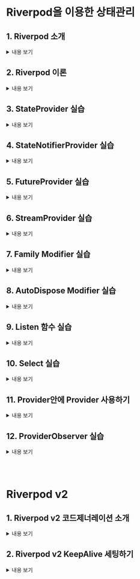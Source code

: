 # Riverpod을 이용한 상태관리

## 1. Riverpod 소개
<details>
<summary> 내용 보기</summary>
<br>

- main.dart 의 runApp 부분을 ProviderScope 로 감싸준다.
    ```
        void main(){
            runApp(const ProviderScope(
                    child: MyApp()
                )
            )
        }
    ```
- 관리할 상태를 StateProvider 를 통해서 만든다.

    ```
        final numberProvider = StateProvider<int>((ref) => 0);            
    ```
- 상태를 사용하고 싶은 위젯을 ConsumerWidget 으로 바꿔준다.

    ```
       class StateProviderScreen extends ConsumerWidget {} 
    ```
- ConsumerWidget 은 WidgetRef 를 사용해야 한다.

    ```
       Widget build(BuildContext context, WidgetRef ref) {} 
    ```
- 상태를 확인 및 변경하기 위해 ref 의 메서드를 사용한다.

    ```
        ref.watch(numberProvider);
        ref.read(numberProvider.notifier).update((state) => state + 1);
    ```
</details>

## 2. Riverpod 이론
<details>
<summary> 내용 보기</summary>
<br>

- 다양한 타입을 리턴하는 provider 들이 존재한다.
    ```
        - Provider
        - StateProvider
        - StateNotifierProvider
        - FutureProvider
        - StreamProvider        
    ```
- 각각 다른 타입을 반환해주고 사용 목적이 다르다.
- 모든 Provider 는 글로벌 하게 선언되므로 어디서 선언하든 사용할수 있다.
- ref.watch 는 반환값의 업데이트가 있을때 지속적으로 build 함수를 다시 실행해준다.
- ref.watch 는 필수적으로 UI 관련 코드에만 사용한다.
- ref.read 는 실행되는 순간 단 한번만 provider 값을 가져온다.
- ref.read 는 onPressed 콜백처럼 특정 액션 뒤에 실행되는 함수 내부에서 사용된다.
</details>

## 3. StateProvider 실습
<details>
<summary> 내용 보기</summary>
<br>

- update 시키는 방법 외에 state 자체에 state 값을 변경해서 할당시켜줄수 있다.

    ```
        ref.read(numberProvider.notifier).state = ref.read(numberProvider.notifier).state - 1;
    ```
</details>

## 4. StateNotifierProvider 실습
<details>
<summary> 내용 보기</summary>
<br>

- 가장 많이 사용되는 형태의 Provider
- StateNotifierProvider 는 class 로 선언해야 한다.
- StateNotifier 을 꼭 상속받아야 한다.
- StateNotifier 의 제네릭에는 상태 관리할 타입이 어떤타입인지 지정해줘야한다.
- 생성자의 super 값 에는 state 를 처음에 어떻게 초기화 할지 넣어줘야한다. ( 제네릭의 타입과 일치해야함 )
- 즉, 다른 Provider 와는 다르게 super 안에서 state 를 초기화 한다.

    ```
        class ShoppingListNotifier extends StateNotifier<List<ShoppingItemModel>> {
            ShoppingListNotifier()
            : super(
                    [
                        ShoppingItemModel(
                            name: '김치',
                            quantity: 3,
                            hasBought: false,
                            isSpicy: true,
                        ),
                        ShoppingItemModel(
                            name: '라면',
                            quantity: 5,
                            hasBought: false,
                            isSpicy: true,
                        ),
                        ShoppingItemModel(
                            name: '삼겹살',
                            quantity: 8,
                            hasBought: false,
                            isSpicy: false,
                        ),
                        ShoppingItemModel(
                            name: '수박',
                            quantity: 2,
                            hasBought: false,
                            isSpicy: false,
                        ),
                        ShoppingItemModel(
                            name: '카스테라',
                            quantity: 1,
                            hasBought: false,
                            isSpicy: false,
                        )
                    ],
                );
        }
    ```
- StateNotifierProvider 내부에서 state 를 사용하면 초기화 된 state 를 사용할수 있다. ( extends StateNotifier 에서 제공하는 값 )

    ```
        void toggleHasBought({required String name}) {
            state = state
                .map((e) => e.name == name
                    ? ShoppingItemModel(
                        name: e.name,
                        quantity: e.quantity,
                        hasBought: !e.hasBought,
                        isSpicy: e.isSpicy)
                    : e)
                .toList();
        }
    ```
- 이 StateNotifier 를 Provider 로 제공할땐 아래와 같이 사용한다.
- StateNotifierProvider 의 첫번째 제네릭엔 내가 만든 StateNotifier 를 넣는다.
- StateNotifierProvider 의 두번째 제네릭엔 state 의 타입을 넣는다.
- 그리고 StateNotifier 를 return 한다.

    ```
        final shoppingListProvider =
            StateNotifierProvider<ShoppingListNotifier, List<ShoppingItemModel>>(
                (ref) => ShoppingListNotifier()
            );
    ```
- 사용법은 다른 Provider 들과 같다.

    ```
        ref.read()
        ref.watch()
    ```
- ref.read(somthing.notifier) 은 인스턴스와 같다.

    ```
        // 클래스 내부 메서드 사용 가능

        ref.read(shoppingListProvider.notifier).toggleHasBought(name: e.name);
    ```
</details>

## 5. FutureProvider 실습
<details>
<summary> 내용 보기</summary>
<br>

- 일반 Provider 와 같은 방식으로 만들수 있다.

    ```
        final multiplesFutureProvider = FutureProvider<List<int>>(
            (ref) async {
                await Future.delayed(
                const Duration(seconds: 2),
                );

                return [1, 2, 3, 4, 5];
            },
        );
    ```
- FutureProvider 의 return 타입은 AsyncValue 이기 때문에 when() 메서드를 사용할수 있다.
- when() 메서드는 data, error, loading 으로 나뉘어져 AsyncValue 의 상태에 따라 화면에 렌더링 할것들을 설정할수 있다.

    ```
        state.when(
            data: (data) {
                return Text(data.toString());
            },
            error: (error, stack) => Text(error.toString()),
            loading: () => const Center(
                child: CircularProgressIndicator(),
            ),
        )
    ```
</details>

## 6. StreamProvider 실습
<details>
<summary> 내용 보기</summary>
<br>

- FutureProvider 와 같은 방식으로 만들수 있다. ( 대부분의 provider 는 state 를 return 해주는 형식이다. )

    ```
        final multipleStreamProvider = StreamProvider<List<int>>((ref) async* {
            for (int i = 0; i < 10; i++) {
                await Future.delayed(const Duration(seconds: 2));

                yield List.generate(3, (index) => index * i);
            }
        });
    ```
- StreamProvider 의 return 타입은 AsyncValue 이기 때문에 when() 메서드를 사용할수 있다.
- when() 메서드는 data, error, loading 으로 나뉘어져 AsyncValue 의 상태에 따라 화면에 렌더링 할것들을 설정할수 있다.
    ```
        state.when(
          data: (data) => Text(data.toString()),
          error: (err, stack) => Text(err.toString()),
          loading: () => const CircularProgressIndicator(),
        ),
    ```
</details>

## 7. Family Modifier 실습
<details>
<summary> 내용 보기</summary>
<br>

- Modifier 에는 family 와 autoDispose 2종류가 있다.
- Provider 뒤에 붙여서 사용할수 있다.
- 주로 Provider 로직 안에 다른 인자를 추가하여 state 를 수정할때 modifier 를 사용한다.
- Provider 의 타입 뒤에 추가하려는 인자의 타입과 data 인자를 추가하여 사용한다.

    ```
        final familyModifierProvider = FutureProvider.family<List<int>, int>(
            (ref, data) async {
                await Future.delayed(
                const Duration(seconds: 2),
                );

                return [1, 2, 3, 4, 5];
            },
        );
    ```
</details>

## 8. AutoDispose Modifier 실습
<details>
<summary> 내용 보기</summary>
<br>

- autoDispose 는 자동으로 캐시를 삭제하고 싶을때 사용한다.

</details>

## 9. Listen 함수 실습
<details>
<summary> 내용 보기</summary>
<br>

- stateful 위젯에서 provider 를 사용하려는 경우 ConsumerStatefulWidget, ConsumerState 로 변경해주면 된다.

    ```
        class ListenProviderScreen extends ConsumerStatefulWidget {}
        class _ListenProviderScreenState extends ConsumerState<ListenProviderScreen> {}
    ```
- ConsumerState 는 두번째 인자로 WidgetRef 를 받지 않아도 this.ref 로 글로벌 하게 사용할수 있다.
- controller 에서 vsync 를 사용할때는 with TickerProviderStateMixin 후 this 를 전달한다.

    ```
        class _ListenProviderScreenState extends ConsumerState<ListenProviderScreen> with TickerProviderStateMixin {
            late final TabController _tabController;

            @override
            void initState() {
                super.initState();

                _tabController = TabController(length: 10, vsync: this);
            }
        }
    ```
- listen 함수는 state 의 변경 전 값 (previous) 와 변경 후 값 (next) 를 알수 있다.
- listen 함수의 제네릭은 previous 와 next 의 타입을 정해주면 된다.

    ```
        ref.listen<int>(listenProvider, (previous, next) {});
    ```
- state 값을 update 해주는 이벤트를 추가하고 listen 함수 바디부분에서 animatedTo(next) 로 화면 전환을 구현하였다.

    ```
        ref.listen<int>(listenProvider, (previous, next) {
            if(previouse != next) animatedTo(next);
        });

        onPressed(){
            ref.read(listenProvider.notifier).update((state) => state != 10 ? state + 1 : 10);
        }
    ```
- listen 함수는 dispose 를 하지 않아도 되도록 설계되어 있다.
- initState 내부에선 watch 를 사용할수 없고, 단발적인 메서드들만 사용해야한다.

    ```
        void initState() {
            super.initState();

            _tabController = TabController(
                length: 10,
                vsync: this,
                initialIndex: ref.read(listenProvider),
            );
        }
    ```
</details>

## 10. Select 실습
<details>
<summary> 내용 보기</summary>
<br>

- ShoppingItemModel 에 copyWith 함수를 추가해서 필요한 필드만 변경할수 있도록 한다.
- ref.watch 를 하고있으면 필드가 변경될때 다시 빌드된다.
- select 는 보통 최적화 하기 위해 사용한다.
- select 한 value 가 변경될때만 빌드가 된다.

</details>

## 11. Provider안에 Provider 사용하기
<details>
<summary> 내용 보기</summary>
<br>

- Provider 안에 기존에 만들어둔 Provider 를 선언할수 있다. 주로 watch 를 많이 사용한다.

    ```
        final filteredShoppingListProvider = Provider(
          (ref) => ref.watch(shoppingListProvider),
        );
    ```
- 위와 같이 부모 자식 관계의 Provider 에서 자식 Provider 로 접근하여 state 를 변경하더라도, 부모 Provider 를 watch 하고있는 위젯이 다시 build 된다.

    ```
        // 부모 Provider watch        
       final state = ref.watch(filteredShoppingListProvider);   

        
        // 자식 Provider 를 변경하는 event
       onChanged: (value) {
            ref
                .read(shoppingListProvider.notifier)
                .toggleHasBought(name: e.name);
        }, 
    ```
- appBar 의 actions 속성에 PopupMenuItem() 을 추가하면 오른쪽 상단에 팝업 관련 UI 를 추가할수 있다

    ```
       actions: [
        PopupMenuButton<FilterState>(
          itemBuilder: (_) => FilterState.values
              .map(
                (e) => PopupMenuItem(
                  value: e,
                  child: Text(e.name),
                ),
              )
              .toList(),
          onSelected: (value) {
            ref.read(filterProvider.notifier).update((state) => value);
          },
        ),
      ], 
    ```
- Provider 속에서 여러가지 Provider 를 watch 하면서 로직을 구현할수 있다.

    ```
        final filteredShoppingListProvider = Provider<List<ShoppingItemModel>>(
            (ref) {
                final filterState = ref.watch(filterProvider);
                final shoppingListState = ref.watch(shoppingListProvider);

                if (filterState == FilterState.all) {
                return shoppingListState;
                }

                return shoppingListState
                    .where((element) => filterState == FilterState.spicy
                        ? element.isSpicy
                        : !element.isSpicy)
                    .toList();
            },
        );
    ```
</details>

## 12. ProviderObserver 실습
<details>
<summary> 내용 보기</summary>
<br>

- ProviderObserver 는 Provider 를 관찰하는 역할을 한다.
- 주로 logger 로 많이 사용한다.


</details>

<br><br>

# Riverpod v2

## 1. Riverpod v2 코드제너레이션 소개
<details>
<summary> 내용 보기</summary>
<br>

- CodeGeneration 을 사용하려면 part '~.g.dart' 를 선언해주어야 한다.

    ```
        part 'code_generation_provider.g.dart';
    ```
- @riverpod 어노테이션을 사용해서 provider 를 만들수 있다.
- 첫번째 인자값은 무조건 ref 가 들어가는데 타입은 선언한 함수명 앞글자를 대문자로 바꿔주면 된다.

    ```
        @riverpod
        String gState(GstateREf ref) {
            return 'Hello Code Generation';
        }
    ```
- .g.dart 파일을 확인해보면 gState 뒤에 자동으로 Provider 이 붙어서 Provider 가 생성된걸 확인할수 있다.
</details>

## 2. Riverpod v2 KeepAlive 세팅하기
<details>
<summary> 내용 보기</summary>
<br>

- .g.dart 파일을 분석해보면 autoDispose 로 Provider 가 생성된걸 알수 있다.
- 즉, 일반적으로 generation 을 사용해 만들면 캐시처리가 안된다.
- 캐시 처리를 하고싶다면 @Riverpod() 어노테이션을 사용해서 KeepAlive 속성에 true 를 넣어주면 된다.

    ```
        @Riverpod(keepAlive: true)
        Future<int> gStateFuture2(GStateFuture2Ref ref) async {
            await Future.delayed(const Duration(seconds: 3));
            return 10;
        }
    ```
</details>

